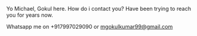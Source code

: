 Yo Michael, Gokul here.
How do i contact you? Have been trying to reach you for years now.

Whatsapp me on +917997029090 or mgokulkumar99@gmail.com
